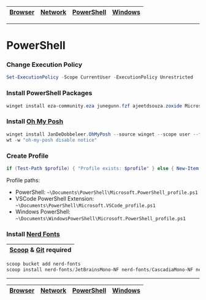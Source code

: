 | [Browser](https://github.com/fahim-ahmed05/dotfiles/blob/main/docs/browser.md) | [Network](https://github.com/fahim-ahmed05/dotfiles/blob/main/docs/network.md) | [PowerShell](https://github.com/fahim-ahmed05/dotfiles/blob/main/docs/powershell.md) | [Windows](https://github.com/fahim-ahmed05/dotfiles/blob/main/docs/windows.md)|
|------|------|------|------|

---

# PowerShell

### Change Execution Policy

```powershell
Set-ExecutionPolicy -Scope CurrentUser -ExecutionPolicy Unrestricted
```

### Install PowerShell Packages

```powershell
winget install eza-community.eza junegunn.fzf ajeetdsouza.zoxide Microsoft.PowerShell --source winget --accept-package-agreements --accept-source-agreements
```
### Install [Oh My Posh](https://ohmyposh.dev/docs/installation/windows)

```powershell
winget install JanDeDobbeleer.OhMyPosh --source winget --scope user --force
wt -w "oh-my-posh disable notice"
```

### Create Profile

```powershell
if (Test-Path $profile) { "Profile exists: $profile" } else { New-Item $profile -ItemType File -Force | Out-Null; "Created: $profile" }
```
Profile paths:
- PowerShell: `~\Documents\PowerShell\Microsoft.PowerShell_profile.ps1`
- VSCode PowerShell Extension: `~\Documents\PowerShell\Microsoft.VSCode_profile.ps1`
- Windows PowerShell: `~\Documents\WindowsPowerShell\Microsoft.PowerShell_profile.ps1`

### Install [Nerd Fonts](https://www.nerdfonts.com/)
| [Scoop](https://github.com/fahim-ahmed05/dotfiles/blob/main/docs/windows.md#install-scoop) & [Git](https://git-scm.com/download/win) required |
|--------------------------------------------------------------------|
```powershell
scoop bucket add nerd-fonts
scoop install nerd-fonts/JetBrainsMono-NF nerd-fonts/CascadiaMono-NF nerd-fonts/UbuntuMono-NF
```

---

| [Browser](https://github.com/fahim-ahmed05/dotfiles/blob/main/docs/browser.md) | [Network](https://github.com/fahim-ahmed05/dotfiles/blob/main/docs/network.md) | [PowerShell](https://github.com/fahim-ahmed05/dotfiles/blob/main/docs/powershell.md) | [Windows](https://github.com/fahim-ahmed05/dotfiles/blob/main/docs/windows.md)|
|------|------|------|------|

